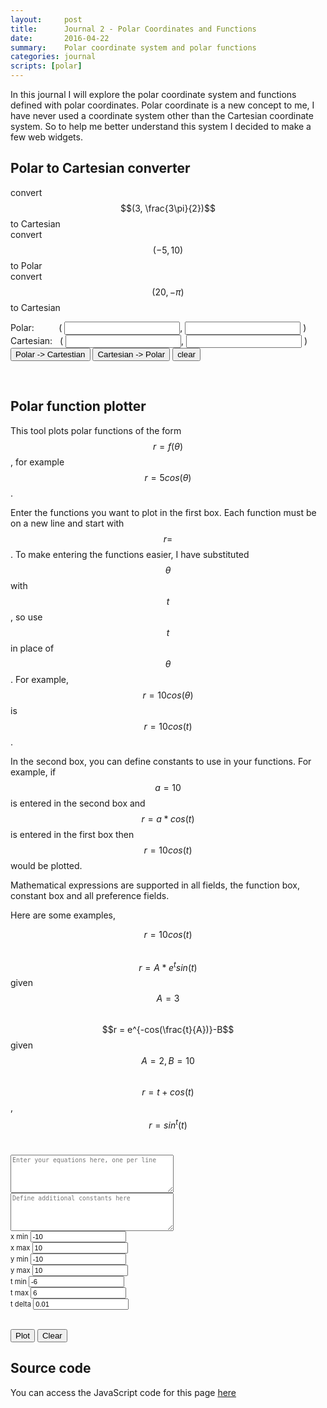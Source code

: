 ```yaml
---
layout:     post
title:      Journal 2 - Polar Coordinates and Functions
date:       2016-04-22
summary:    Polar coordinate system and polar functions
categories: journal
scripts: [polar]
---
```


In this journal I will explore the polar coordinate system and functions defined with polar coordinates.
Polar coordinate is a new concept to me, I have never used a coordinate system other than the Cartesian coordinate
system. So to help me better understand this system I decided to make a few web widgets.

## Polar to Cartesian converter

<a id="conv-ex1">convert $$(3, \frac{3\pi}{2})$$ to Cartesian</a><br>
<a id="conv-ex2">convert $$(-5, 10)$$ to Polar</a><br>
<a id="conv-ex3">convert $$(20, -\pi)$$ to Cartesian</a><br>

<div id="converter">
    <form>
        Polar:&nbsp;&nbsp;&nbsp;&nbsp;&nbsp;&nbsp;&nbsp;&nbsp;&nbsp; ( <input type="text" name="distance">, <input type="text" name="angle"> ) <br>
        Cartesian:&nbsp;&nbsp; ( <input type="text" name="x-comp">, <input type="text" name="y-comp"> ) <br>
        <input type="submit" value="Polar -> Cartestian" id="pToC">
        <input type="submit" value="Cartesian -> Polar" id="cToP">
        <input type="submit" value="clear" id="conv-clear">
    </form>
    <p class="left clearfix" id="converter-msg"></p><br>
</div>

## Polar function plotter
This tool plots polar functions of the form $$r = f(\theta)$$, for example $$r = 5 cos(\theta)$$.

Enter the functions you want to plot in the first box. Each function must be on a new line and start with $$r = $$.
To make entering the functions easier, I have substituted $$\theta$$ with $$t$$, so use $$t$$ in place of $$\theta$$.
For example, $$r = 10cos(\theta)$$ is $$r = 10cos(t)$$.

In the second box, you can define constants to use in your functions. For example, if $$a = 10$$ is entered in the second box
 and $$r = a*cos(t)$$ is entered in the first box then $$r = 10cos(t)$$ would be plotted.

Mathematical expressions are supported in all fields, the function box, constant box and all preference fields.

Here are some examples,

<a id="plot-ex1">$$r = 10cos(t)$$</a><br>
<a id="plot-ex2">$$r = A*e^{t}sin(t)$$ given $$A = 3$$</a><br>
<a id="plot-ex3">$$r = e^{-cos(\frac{t}{A})}-B$$ given $$A = 2, B = 10$$</a><br>
<a id="plot-ex4">$$r = t + cos(t)$$, $$r = sin^t(t)$$</a><br>

<div id="plotter">
    <div class="clearfix">
        <textarea rows="5" cols="40" id="plot-eqn" style="font-size: 0.7em" placeholder="Enter your equations here, one per line"></textarea>
        <textarea rows="5" cols="40" id="plot-var" style="font-size: 0.7em" placeholder="Define additional constants here"></textarea>
    </div>
    <div class="clearfix">
        <canvas id="plot-area" width="500px" height="500px" style="border-width: 5px; border-color: black"></canvas>
        <form class="right" style="font-size: 0.8em">
            x min <input type="text" name="xMin" value="-10" style="font-size: inherit"><br>
            x max <input type="text" name="xMax" value="10" style="font-size: inherit"><br>
            y min <input type="text" name="yMin" value="-10" style="font-size: inherit"><br>
            y max <input type="text" name="yMax" value="10" style="font-size: inherit"><br>
            t min <input type="text" name="tMin" value="-6" style="font-size: inherit"><br>
            t max <input type="text" name="tMax" value="6" style="font-size: inherit"><br>
            t delta <input type="text" name="tDelta" value="0.01" style="font-size: inherit"><br>
        </form>
    </div>
    <p class="left clearfix" id="plot-msg"></p><br>
    <button type="button" id="plot-btn">Plot</button>
    <button type="button" id="plot-clear">Clear</button>
</div>

## Source code

You can access the JavaScript code for this page [here](https://github.com/linl33/MATH126/raw/gh-pages/assets/js/polar.js)